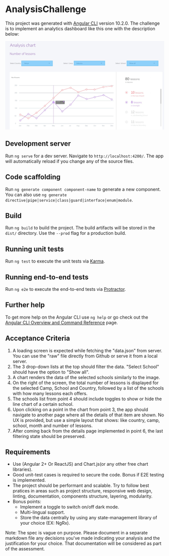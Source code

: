 # AnalysisChallenge

This project was generated with [Angular CLI](https://github.com/angular/angular-cli) version 10.2.0.
The challenge is to implement an analytics dashboard like this one with the description below:

![design](./src/assets/chart-design.jpg)

## Development server

Run `ng serve` for a dev server. Navigate to `http://localhost:4200/`. The app will automatically reload if you change any of the source files.

## Code scaffolding

Run `ng generate component component-name` to generate a new component. You can also use `ng generate directive|pipe|service|class|guard|interface|enum|module`.

## Build

Run `ng build` to build the project. The build artifacts will be stored in the `dist/` directory. Use the `--prod` flag for a production build.

## Running unit tests

Run `ng test` to execute the unit tests via [Karma](https://karma-runner.github.io).

## Running end-to-end tests

Run `ng e2e` to execute the end-to-end tests via [Protractor](http://www.protractortest.org/).

## Further help

To get more help on the Angular CLI use `ng help` or go check out the [Angular CLI Overview and Command Reference](https://angular.io/cli) page.

## Acceptance Criteria

1. A loading screen is expected while fetching the "data.json" from server. You can use the "raw" file directly from Github or serve it from a local server.
2. The 3 drop-down lists at the top should filter the data. "Select School" should have the option to "Show all".
3. A chart renders the data of the selected schools similarly to the image.
4. On the right of the screen, the total number of lessons is displayed for the selected Camp, School and Country, followed by a list of the schools with how many lessons each offers.
5. The schools list from point 4 should include toggles to show or hide the line chart of a certain school.
6. Upon clicking on a point in the chart from point 3, the app should navigate to another page where all the details of that item are shown. No UX is provided, but use a simple layout that shows: like country, camp, school, month and number of lessons.
7. After coming back from the details page implemented in point 6, the last filtering state should be preserved.

## Requirements

- Use (Angular 2+ Or ReactJS) and Chart.js(or any other free chart libraries).
- Good unit-test cases is required to secure the code. Bonus if E2E testing is implemented.
- The project should be performant and scalable. Try to follow best pratices in areas such as project structure, responsive web design, linting, documentation, components structure, layering, modularity.
- Bonus points:
  - Implement a toggle to switch on/off dark mode.
  - Multi-lingual support.
  - Store the data centrally by using any state-management library of your choice (EX: NgRx).

Note: The spec is vague on purpose. Please document in a separate markdown file any decisions you've made indicating your analysis and the justification for your choice. That documentation will be considered as part of the assessment.
